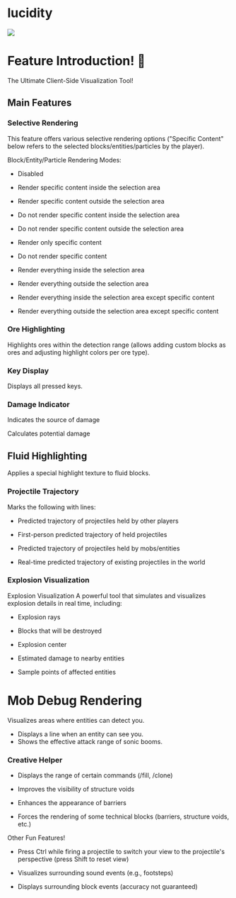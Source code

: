 # lucidity
![](https://count.getloli.com/@lucidity?name=lucidity&theme=3d-num&padding=7&offset=0&align=top&scale=1&pixelated=1&darkmode=auto)
# Feature Introduction! 🚀

The Ultimate Client-Side Visualization Tool!

## Main Features

### Selective Rendering

This feature offers various selective rendering options ("Specific Content" below refers to the selected blocks/entities/particles by the player).

Block/Entity/Particle Rendering Modes:

- Disabled

- Render specific content inside the selection area

- Render specific content outside the selection area

- Do not render specific content inside the selection area

- Do not render specific content outside the selection area

- Render only specific content

- Do not render specific content

- Render everything inside the selection area

- Render everything outside the selection area

- Render everything inside the selection area except specific content

- Render everything outside the selection area except specific content


### Ore Highlighting

Highlights ores within the detection range (allows adding custom blocks as ores and adjusting highlight colors per ore type).

### Key Display

Displays all pressed keys.

### Damage Indicator

Indicates the source of damage

Calculates potential damage


## Fluid Highlighting

Applies a special highlight texture to fluid blocks.

### Projectile Trajectory

Marks the following with lines:

- Predicted trajectory of projectiles held by other players

- First-person predicted trajectory of held projectiles

- Predicted trajectory of projectiles held by mobs/entities

- Real-time predicted trajectory of existing projectiles in the world


### Explosion Visualization

Explosion Visualization 
A powerful tool that simulates and visualizes explosion details in real time, including:

- Explosion rays

- Blocks that will be destroyed

- Explosion center

- Estimated damage to nearby entities

- Sample points of affected entities


# Mob Debug Rendering

Visualizes areas where entities can detect you.
- Displays a line when an entity can see you.
- Shows the effective attack range of sonic booms.

### Creative Helper

- Displays the range of certain commands (/fill, /clone)

- Improves the visibility of structure voids

- Enhances the appearance of barriers

- Forces the rendering of some technical blocks (barriers, structure voids, etc.)


Other Fun Features! 

- Press Ctrl while firing a projectile to switch your view to the projectile's perspective (press Shift to reset view)

- Visualizes surrounding sound events (e.g., footsteps)

- Displays surrounding block events (accuracy not guaranteed)
